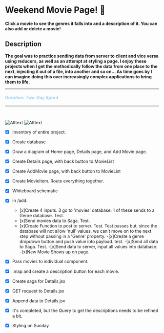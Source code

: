 

# Weekend Movie Page! 🎥 
    
<b>Click a movie to see the genres it falls into and a description of it. You can also add or delete a movie!</b> 

## Description

<b>The goal was to practice sending data from server to client and vice versa using reducers, as well as an attempt at styling a page.  I enjoy these projects when I get the methodically follow the data from one place to the next, injecting it out of a file, into another and so on... As time goes by I can imagine doing this over increasingly complex applications to bring them to life.</b>

---

#### <span style="color: #9ED2F0">_Duration: Two-Day Sprint_</span><br />

---
<br />

![Alttext](https://media3.giphy.com/media/MPI1PRc4ySVo6oEKyv/giphy.gif)
![Alttext](https://media1.giphy.com/media/rIHsGCGtnFmIVcbIGG/giphy.gif)



- [x] Inventory of entire project.
- [x] Create database
- [x] Draw a diagram of Home page, Details page, and Add Movie page.
- [x] Create Details page, with back button to MovieList
- [x] Create AddMovie page, with back button to MovieList
- [x] Create MovieItem. Route everything together.
- [x] Whiteboard schematic
- [x] in /add. 
    - [x]Create 4 inputs. 3 go to 'movies' database. 1 of these sends to a Genre database. Test.
    - [x]Send movies data to Saga. Test.
    - [x]Create Function to post to server. Test. Test passes but, since the database will not allow 'null' values, we can't move on to the next step without passing in a 'Genre' property.
     -[x]Create a genre dropdown button and push value into payload. test.
     -[x]Send all data to Saga. Test.
     -[x]Send data to server, input all values into database.
    -[x]New Movie Shows up on page.

- [x] Pass movies to individual component.
- [x] .map and create a description button for each movie.
- [x] Create saga for Details.jsx
- [x] GET request to Details.jsx
- [x] Append data to Details.jsx
- [x] It's completed, but the Query to get the descriptions needs to be refined a bit.
- [x] Styling on Sunday



